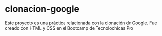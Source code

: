 # clonacion-google
Este proyecto es una práctica relacionada con la clonación de Google. Fue creado con HTML y CSS en el Bootcamp de Tecnolochicas Pro

